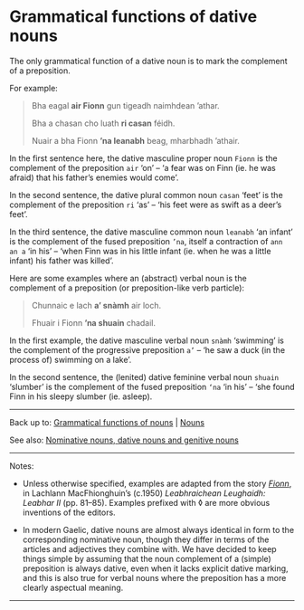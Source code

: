 # Grammatical functions of dative nouns

The only grammatical function of a dative noun is to mark the complement of a preposition.

For example:

> Bha eagal **air Fionn** gun tigeadh naimhdean ’athar.
>
> Bha a chasan cho luath **ri casan** féidh.
>
> Nuair a bha Fionn **’na leanabh** beag, mharbhadh ’athair.

In the first sentence here, the dative masculine proper noun `Fionn` is the complement of the preposition `air` ‘on’ – ‘a fear was on Finn (ie. he was afraid) that his father’s enemies would come’.

In the second sentence, the dative plural common noun `casan` ‘feet’ is the complement of the preposition `ri` ‘as’ – ‘his feet were as swift as a deer’s feet’.

In the third sentence, the dative masculine common noun `leanabh` ‘an infant’ is the complement of the fused preposition `’na`, itself a contraction of `ann an a` ‘in his’ – ‘when Finn was in his little infant (ie. when he was a little infant) his father was killed’.

Here are some examples where an (abstract) verbal noun is the complement of a preposition (or preposition-like verb particle):

> Chunnaic e lach **a’ snàmh** air loch.
>
> Fhuair i Fionn **’na shuain** chadail.

In the first example, the dative masculine verbal noun `snàmh` ‘swimming’ is the complement of the progressive preposition `a’` – ‘he saw a duck (in the process of) swimming on a lake’. 

In the second sentence, the (lenited) dative feminine verbal noun `shuain` ‘slumber’ is the complement of the fused preposition `‘na` ‘in his’ – ‘she found Finn in his sleepy slumber (ie. asleep).

----

Back up to: [Grammatical functions of nouns](index.md) \| [Nouns](../index.md)

See also: [Nominative nouns, dative nouns and genitive nouns](../grammatical-categories/case.md)

----

Notes:

- Unless otherwise specified, examples are adapted from the story *[Fionn](../../texts/Fionn.md)*, in Lachlann MacFhionghuin’s (c.1950) *Leabhraichean Leughaidh: Leabhar II* (pp. 81–85). Examples prefixed with ◊ are more obvious inventions of the editors.

- In modern Gaelic, dative nouns are almost always identical in form to the corresponding nominative noun, though they differ in terms of the articles and adjectives they combine with. We have decided to keep things simple by assuming that the noun complement of a (simple) preposition is always dative, even when it lacks explicit dative marking, and this is also true for verbal nouns where the preposition has a more clearly aspectual meaning.

----
